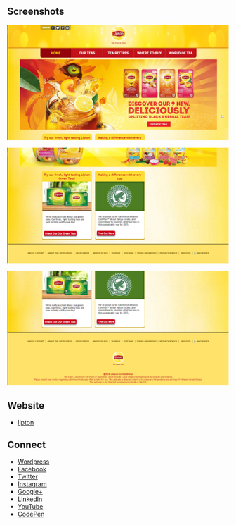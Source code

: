 ## Screenshots
<p align="center">
  <img src="https://raw.githubusercontent.com/jovanidash21/lipton/master/lipton/Images/Screenshots/1.png">
</p>
<p align="center">
  <img src="https://raw.githubusercontent.com/jovanidash21/lipton/master/lipton/Images/Screenshots/2.png">
</p>
<p align="center">
  <img src="https://raw.githubusercontent.com/jovanidash21/lipton/master/lipton/Images/Screenshots/3.png">
</p>

## Website
- [lipton](http://adlipton.cpecareer.com/)

## Connect
- [Wordpress](https://jovaniwarguez.wordpress.com/)
- [Facebook](https://facebook.com/jovani.cadornawarguez)
- [Twitter](https://twitter.com/jovanidash21)
- [Instagram](https://www.instagram.com/jovanidash21/)
- [Google+](https://plus.google.com/u/0/104385173780051504413)
- [LinkedIn](https://www.linkedin.com/in/jovani-warguez-827a8a11b?trk=nav_responsive_tab_profile_pic)
- [YouTube](https://www.youtube.com/channel/UCNiVxhbJ6Ku9keIjkQX3RRQ)
- [CodePen](http://codepen.io/jovanidash21/)
